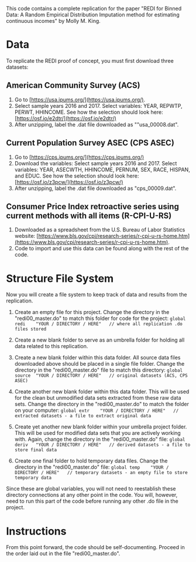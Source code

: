 This code contains a complete replication for the paper "REDI for Binned Data:  A Random Empirical Distribution Imputation method for estimating continuous incomes" by Molly M. King.

# Data
To replicate the REDI proof of concept, you must first download three datasets:

## American Community Survey (ACS)
1. Go to [https://usa.ipums.org/](https://usa.ipums.org/). 
2. Select sample years 2016 and 2017. Select variables: YEAR, REPWTP, PERWT, HHINCOME. See how the selection should look here: [https://osf.io/e2dtr/](https://osf.io/e2dtr/)
3. After unzipping, label the .dat file downloaded as ""usa_00008.dat".

## Current Population Survey ASEC (CPS ASEC)
1. Go to [https://cps.ipums.org/](https://cps.ipums.org/)
2. Download the variables:  Select sample years 2016 and 2017. Select variables: YEAR, ASECWTH, HHINCOME, PERNUM, SEX, RACE, HISPAN, and EDUC. See how the selection should look here: [https://osf.io/z3pcw/](https://osf.io/z3pcw/)
3. After unzipping, label the .dat file downloaded as "cps_00009.dat".

## Consumer Price Index retroactive series using current methods with all items (R-CPI-U-RS) 
1. Downloaded as a spreadsheet from the U.S. Bureau of
Labor Statistics website: [https://www.bls.gov/cpi/research-series/r-cpi-u-rs-home.htm](https://www.bls.gov/cpi/research-series/r-cpi-u-rs-home.htm). 
2. Code to import and use this data can be found along with the rest of the code.


# Structure File System
Now you will create a file system to keep track of data and results from the replication.

1. Create an empty file for this project. Change the directory in the  "redi00_master.do" to match this folder for code for the project:
`global redi  	"YOUR / DIRECTORY / HERE"	// where all replication .do files stored`

2. Create a new blank folder to serve as an umbrella folder for holding all data related to this replication.

3. Create a new blank folder within this data folder. All source data files downloaded above should be placed in a single file folder. Change the directory in the "redi00_master.do" file to match this directory:
`global source	"YOUR / DIRECTORY / HERE"  	// original datasets (ACS, CPS ASEC)`

4. Create another new blank folder within this data folder. This will be used for the clean but unmodified data sets extracted from these raw data sets. Change the directory in the "redi00_master.do" to match the folder on your computer:
`global extr  	"YOUR / DIRECTORY / HERE"  	// extracted datasets - a file to extract original data`

5. Create yet another new blank folder within your umbrella project folder. This will be used for modified data sets that you are actively working with. Again, change the directory in the "redi00_master.do" file:
`global deriv	"YOUR / DIRECTORY / HERE"  	// derived datasets - a file to store final data`

6. Create one final folder to hold temporary data files. Change the directory in the "redi00_master.do" file: 
`global temp	"YOUR / DIRECTORY / HERE"	// temporary datasets - an empty file to store temporary data`

Since these are global variables, you will not need to reestablish these directory connections at any other point in the code. You will, however, need to run this part of the code before running any other .do file in the project.


# Instructions
From this point forward, the code should be self-documenting. Proceed in the order laid out in the file "redi00_master.do".
